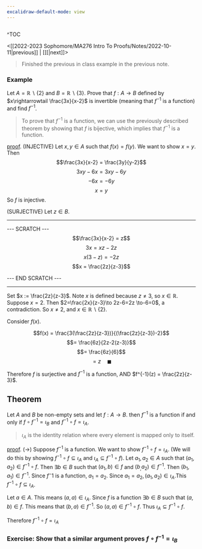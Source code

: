```yaml
---
excalidraw-default-mode: view
---
```



```toc

```

^TOC

<[[2022-2023 Sophomore/MA276 Intro To Proofs/Notes/2022-10-11|previous]] | [[[|next]]>

> Finished the previous in class example in the previous note.

### Example

Let $A = \mathbb{R}\backslash \{2\}$ and $B = \mathbb{R}\backslash \{3\}$. Prove that $f:A\to B$ defined by $x\rightarrowtail \frac{3x}{x-2}$ is invertible (meaning that $f^{-1}$ is a function) and find $f^{-1}$. 

> To prove that $f^{-1}$ is a function, we can use the previously described theorem by showing that $f$ is bijective, which implies that $f^{-1}$ is a function.


<u>proof</u>. (INJECTIVE) Let $x,y \in A$ such that $f(x) = f(y)$. We want to show $x=y$. Then 
$$\frac{3x}{x-2} = \frac{3y}{y-2}$$
$$3xy-6x=3xy-6y$$
$$-6x=-6y$$
$$x=y$$
So $f$ is injective.

(SURJECTIVE) Let $z \in B$.

---
--- SCRATCH ---
$$\frac{3x}{x-2} = z$$
$$3x=xz-2z$$
$$x(3-z) = -2z$$
$$x = \frac{2z}{z-3}$$

--- END SCRATCH ---

--- 

Set $x := \frac{2z}{z-3}$. Note $x$ is defined because $z\neq 3$, so $x \in \mathbb{R}$. Suppose $x=2$. Then $2=\frac{2x}{z-3}\to 2z-6=2z \to-6=0$, a contradiction. So $x \neq 2$, and $x\in \mathbb{R}\backslash\{2\}$.

Consider $f(x)$. 

$$f(x) = \frac{3(\frac{2z}{z-3})}{(\frac{2z}{z-3})-2}$$
$$= \frac{6z}{2z-2(z-3)}$$
$$= \frac{6z}{6}$$
$$= z\quad\blacksquare$$

Therefore $f$ is surjective and $f^{-1}$ is a function, AND $f^{-1}(z) = \frac{2z}{z-3}$.

## Theorem

Let $A$ and $B$ be non-empty sets and let $f:A\to B$. then $f^{-1}$ is a function if and only if $f\circ f^{-1} = \iota_B$ and $f^{-1}\circ f =\iota_A$.
> $\iota_A$ is the identity relation where every element is mapped only to itself.

<u>proof</u>. $(\to)$ Suppose $f^{-1}$ is a function. We want to show $f^{-1}\circ f = \iota_A$. (We will do this by showing $f^{-1}\circ f \subseteq \iota_A$ and $\iota_A \subseteq f^{-1}\circ f$).
Let $a_1,a_2 \in A$ such that $(a_1,a_2)\in f^{-1}\circ f$. Then $\exists b \in B$ such that $(a_1,b) \in f$ and $(b_,a_2) \in f^{-1}$. Then $(b_1,a_1) \in f^{-1}$. Since $f^-1$ is a function, $a_1 = a_2$. Since $a_1 = a_2, (a_1,a_2)\in \iota_A.$This $f^{-1} \circ f \subseteq \iota_A$.

Let $a \in A$. This means $(a,a) \in \iota_A$. Since $f$ is a function $\exists b\in B$ such that $(a,b) \in f$. This means that $(b,a) \in f^{-1}$. So $(a,a) \in f^{-1}\circ f$. Thus $\iota_A \subseteq f^{-1}\circ f$. 

Therefore $f^{-1}\circ f = \iota_A$

### Exercise: Show that a similar argument proves $f\circ f^{-1} = \iota_B$


